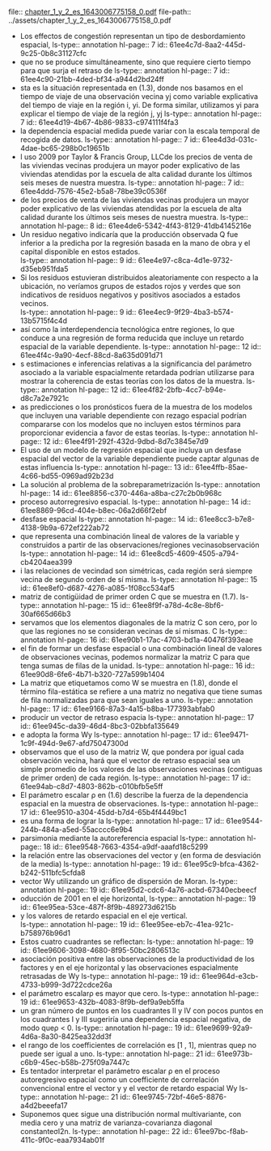file:: [chapter_1_y_2_es_1643006775158_0.pdf](../assets/chapter_1_y_2_es_1643006775158_0.pdf)
file-path:: ../assets/chapter_1_y_2_es_1643006775158_0.pdf

- Los effectos de congestión representan un  tipo  de  desbordamiento  espacial,
  ls-type:: annotation
  hl-page:: 7
  id:: 61ee4c7d-8aa2-445d-9c25-0b8c31127cfc
- que no se produce simultáneamente, sino que requiere cierto tiempo para que surja el retraso de
  ls-type:: annotation
  hl-page:: 7
  id:: 61ee4c90-21bb-4ded-bf34-a944d2bd24ff
- sta es la situación representada en (1.3), donde  nos  basamos  en  el  tiempo  de  viaje  de  una  observación  vecina  yj  como variable explicativa del tiempo de viaje en la región i, yi. De forma similar, utilizamos yi para explicar el tiempo de viaje de la región j, yj
  ls-type:: annotation
  hl-page:: 7
  id:: 61ee4d19-4b67-4b86-9833-c974111f4fa3
- la dependencia espacial medida puede variar con la escala temporal de recogida de datos.
  ls-type:: annotation
  hl-page:: 7
  id:: 61ee4d3d-031c-4dae-bc65-298b0c19651b
- l  uso  2009 por Taylor & Francis Group, LLCde  los  precios  de  venta  de  las  viviendas  vecinas  produjera  un  mayor  poder  explicativo  de  las  viviendas  atendidas  por  la  escuela  de  alta  calidad  durante  los  últimos  seis  meses  de  nuestra  muestra. 
  ls-type:: annotation
  hl-page:: 7
  id:: 61ee4ddd-7576-45e2-b5a8-78be39c0536f
- de  los  precios  de  venta  de  las  viviendas  vecinas  produjera  un  mayor  poder  explicativo  de  las  viviendas  atendidas  por  la  escuela  de  alta  calidad  durante  los  últimos  seis  meses  de  nuestra  muestra.
  ls-type:: annotation
  hl-page:: 8
  id:: 61ee4de6-5342-4f43-8129-41db4145216e
- Un   residuo negativo   indicaría   que   la   producción   observada Q fue  inferior  a  la  predicha  por  la  regresión  basada  en  la  mano  de  obra  y  el  capital  disponible  en  estos  estados.  
  ls-type:: annotation
  hl-page:: 9
  id:: 61ee4e97-c8ca-4d1e-9732-d35eb951fda5
- Si  los  residuos  estuvieran  distribuidos  aleatoriamente  con  respecto  a  la  ubicación,  no  veríamos  grupos  de  estados  rojos  y  verdes  que  son  indicativos  de  residuos  negativos  y  positivos  asociados  a  estados  vecinos.  
  ls-type:: annotation
  hl-page:: 9
  id:: 61ee4ec9-9f29-4ba3-b574-13b5715f4c4d
- así como la interdependencia tecnológica entre regiones, lo  que  conduce  a  una  regresión  de  forma  reducida  que  incluye  un  retardo  espacial de la variable dependiente.
  ls-type:: annotation
  hl-page:: 12
  id:: 61ee4f4c-9a90-4ecf-88cd-8a635d091d71
- s  estimaciones  e  inferencias  relativas  a  la  significancia  del parámetro  asociado  a  la  variable  espacialmente  retardada  podrían  utilizarse  para mostrar la coherencia de estas teorías con los datos de la muestra.
  ls-type:: annotation
  hl-page:: 12
  id:: 61ee4f82-2bfb-4cc7-b94e-d8c7a2e7921c
- as   predicciones   o   los   pronósticos  fuera  de  la  muestra  de  los  modelos  que  incluyen  una  variable  dependiente con rezago espacial podrían compararse con los modelos que no incluyen  estos  términos  para  proporcionar  evidencia  a  favor  de  estas  teorías.
  ls-type:: annotation
  hl-page:: 12
  id:: 61ee4f91-292f-432d-9dbd-8d7c3845e7d9
- El  uso  de  un  modelo  de  regresión  espacial  que  incluya  un  desfase  espacial  del  vector  de  la  variable  dependiente  puede  captar  algunas  de  estas  influencia
  ls-type:: annotation
  hl-page:: 13
  id:: 61ee4ffb-85ae-4c66-bd55-0969ad92b23d
- La solución al problema de la sobreparametrización
  ls-type:: annotation
  hl-page:: 14
  id:: 61ee8856-c370-446a-a8ba-c27c2b0b968c
- proceso  autorregresivo  espacial.
  ls-type:: annotation
  hl-page:: 14
  id:: 61ee8869-96cd-404e-b8ec-06a2d66f2ebf
- desfase espacial
  ls-type:: annotation
  hl-page:: 14
  id:: 61ee8cc3-b7e8-4138-9b9a-672ef222ab72
- que representa una combinación lineal de valores de la variable y construidos a partir de las observaciones/regiones vecinasobservación 
  ls-type:: annotation
  hl-page:: 14
  id:: 61ee8cd5-4609-4505-a794-cb4204aea399
- i  las relaciones  de  vecindad  son  simétricas,  cada  región  será  siempre  vecina  de  segundo orden de sí misma. 
  ls-type:: annotation
  hl-page:: 15
  id:: 61ee8ef0-d687-4276-a085-1f08cc534af5
- matriz de contigüidad de primer orden C que se muestra en (1.7). 
  ls-type:: annotation
  hl-page:: 15
  id:: 61ee8f9f-a78d-4c8e-8bf6-30af665d66b3
- servamos  que  los  elementos  diagonales  de  la  matriz  C son  cero,  por  lo  que  las  regiones  no  se  consideran  vecinas  de  sí  mismas.  C
  ls-type:: annotation
  hl-page:: 16
  id:: 61ee90b1-17ac-4703-bd1a-40476f393eae
- el  fin  de  formar  un  desfase  espacial  o  una  combinación  lineal  de  valores  de  observaciones  vecinas,  podemos  normalizar  la  matriz  C para  que  tenga  sumas  de  filas  de  la  unidad.
  ls-type:: annotation
  hl-page:: 16
  id:: 61ee90d8-6fe6-4b71-b320-727a599b1404
- La matriz que etiquetamos como W se muestra en (1.8), donde el término fila-estática   se   refiere   a   una   matriz   no   negativa   que   tiene   sumas   de   fila   normalizadas para que sean iguales a uno.
  ls-type:: annotation
  hl-page:: 17
  id:: 61ee9166-87a3-4a15-b8ba-177393abfab0
- producir  un  vector  de  retraso  espacia
  ls-type:: annotation
  hl-page:: 17
  id:: 61ee945c-da39-46d4-8bc3-02bbfa135649
- e  adopta  la  forma  Wy
  ls-type:: annotation
  hl-page:: 17
  id:: 61ee9471-1c9f-494d-9e67-afd75047300d
- observamos  que  el  uso  de  la  matriz  W,  que  pondera  por  igual  cada  observación  vecina,  hará  que  el  vector  de  retraso  espacial  sea  un  simple  promedio  de  los  valores  de  las  observaciones  vecinas  (contiguas de primer orden) de cada región. 
  ls-type:: annotation
  hl-page:: 17
  id:: 61ee94ab-c8d7-4803-862b-c010bfb5e5ff
- El parámetro escalar ρ en (1.6) describe la fuerza de la dependencia espacial en la muestra de observaciones.
  ls-type:: annotation
  hl-page:: 17
  id:: 61ee9510-a304-45dd-b7d4-65b4f4449bc1
- es  una  forma  de  lograr  la
  ls-type:: annotation
  hl-page:: 17
  id:: 61ee9544-244b-484a-a5ed-55acccc6e9b4
- parsimonia mediante la autoreferencia espacial
  ls-type:: annotation
  hl-page:: 18
  id:: 61ee9548-7663-4354-a9df-aaafd18c5299
- la  relación  entre las observaciones del vector y (en forma de desviación de la media)
  ls-type:: annotation
  hl-page:: 19
  id:: 61ee95c9-bfca-4362-b242-511bfc5cfda8
- vector  Wy utilizando  un  gráfico de dispersión de Moran.
  ls-type:: annotation
  hl-page:: 19
  id:: 61ee95d2-cdc6-4a76-acbd-67340ecbeecf
- oducción  de  2001 en el eje horizontal,
  ls-type:: annotation
  hl-page:: 19
  id:: 61ee95ea-53ce-487f-8f9b-489273d6215b
- y los valores de retardo espacial en el eje vertical.  
  ls-type:: annotation
  hl-page:: 19
  id:: 61ee95ee-eb7c-41ea-921c-b758976b96d1
- Estos cuatro cuadrantes se reflectan:
  ls-type:: annotation
  hl-page:: 19
  id:: 61ee9606-3098-4680-8f95-50bc2806513c
- asociación   positiva   entre   las   observaciones  de  la  productividad  de  los  factores  y en  el  eje horizontal y las observaciones  espacialmente  retrasadas  de  Wy
  ls-type:: annotation
  hl-page:: 19
  id:: 61ee964d-e3cb-4733-b999-3d722cdce26a
- el  parámetro  escalarρ es mayor que cero.
  ls-type:: annotation
  hl-page:: 19
  id:: 61ee9653-432b-4083-8f9b-def9a9eb5ffa
- un gran número de puntos en los cuadrantes II y IV con pocos puntos  en  los cuadrantes I y III sugeriría una dependencia espacial negativa, de modo queρ < 0. 
  ls-type:: annotation
  hl-page:: 19
  id:: 61ee9699-92a9-4d6a-8a30-8425ea32dd3f
- el rango de los coefficientes de correlación es [1 , 1], mientras queρ no puede ser igual a uno. 
  ls-type:: annotation
  hl-page:: 21
  id:: 61ee973b-c6b9-45ec-b58b-275f09a7447c
- Es tentador interpretar el parámetro escalar ρ en el proceso autoregresivo espacial como un coefficiente de correlación convencional entre el vector y y el  vector  de  retardo espacial Wy
  ls-type:: annotation
  hl-page:: 21
  id:: 61ee9745-72bf-46e5-8876-a4d2beeefa17
- Suponemos  queε sigue una distribución normal multivariante, con media cero y una matriz de varianza-covarianza diagonal constanteσI2n. 
  ls-type:: annotation
  hl-page:: 22
  id:: 61ee97bc-f8ab-411c-9f0c-eaa7934ab01f